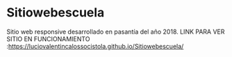 # Sitiowebescuela
Sitio web responsive desarrollado en pasantía del año 2018.
LINK PARA VER SITIO EN FUNCIONAMIENTO :https://luciovalentincalossocistola.github.io/Sitiowebescuela/
